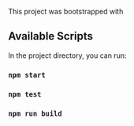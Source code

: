 This project was bootstrapped with

## Available Scripts

In the project directory, you can run:

### `npm start`
### `npm test`
### `npm run build`


